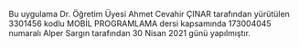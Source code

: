 Bu uygulama Dr. Öğretim Üyesi Ahmet Cevahir ÇINAR tarafından yürütülen
3301456 kodlu MOBİL PROGRAMLAMA dersi kapsamında 173004045 numaralı
Alper Sargın tarafından 30 Nisan 2021 günü yapılmıştır.



